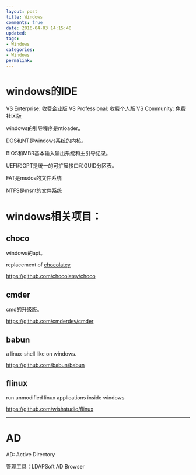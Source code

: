 ```yaml
---
layout: post
title: Windows
comments: true
date: 2016-04-03 14:15:40
updated:
tags:
- Windows
categories:
- Windows
permalink:
---
```


# windows的IDE

VS Enterprise: 收费企业版
VS Professional: 收费个人版
VS Community: 免费社区版

windows的引导程序是ntloader。

DOS和NT是windows系统的内核。

BIOS和MBR基本输入输出系统和主引导记录。

UEFI和GPT是统一的可扩展接口和GUID分区表。

FAT是msdos的文件系统

NTFS是msnt的文件系统

# windows相关项目：

## choco

windows的apt。

replacement of [chocolatey](https://github.com/chocolatey/chocolatey)

<https://github.com/chocolatey/choco>

## cmder

cmd的升级版。

<https://github.com/cmderdev/cmder>

## babun

a linux-shell like on windows.

<https://github.com/babun/babun>

## flinux

run unmodified linux applications inside windows

<https://github.com/wishstudio/flinux>

***

# AD

AD: Active Directory

管理工具：LDAPSoft AD Browser
